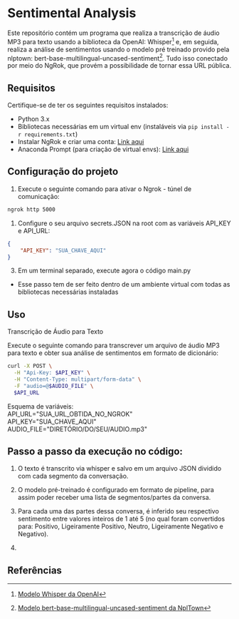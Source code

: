 # Sentimental Analysis

Este repositório contém um programa que realiza a transcrição de áudio MP3 para texto usando a biblioteca da OpenAI: Whisper[^1] e, em seguida, realiza a análise de sentimentos usando o modelo pré treinado provido pela nlptown: bert-base-multilingual-uncased-sentiment[^2].
Tudo isso conectado por meio do NgRok, que provém a possibilidade de tornar essa URL pública.

## Requisitos

Certifique-se de ter os seguintes requisitos instalados:

- Python 3.x
- Bibliotecas necessárias em um virtual env (instaláveis via `pip install -r requirements.txt`)
- Instalar NgRok e criar uma conta: [Link aqui](https://ngrok.com/download)
- Anaconda Prompt (para criação de virtual envs): [Link aqui](https://www.anaconda.com/download)

## Configuração do projeto

1. Execute o seguinte comando para ativar o Ngrok - túnel de comunicação:
```bash
ngrok http 5000
```

1. Configure o seu arquivo secrets.JSON na root com as variáveis API_KEY e API_URL:
```json
{
    "API_KEY": "SUA_CHAVE_AQUI"
}
```

3. Em um terminal separado, execute agora o código main.py
- Esse passo tem de ser feito dentro de um ambiente virtual com todas as bibliotecas necessárias instaladas

## Uso
Transcrição de Áudio para Texto

Execute o seguinte comando para transcrever um arquivo de áudio MP3 para texto e obter sua análise de sentimentos em formato de dicionário:
```bash
curl -X POST \
  -H "Api-Key: $API_KEY" \
  -H "Content-Type: multipart/form-data" \
  -F "audio=@$AUDIO_FILE" \
  $API_URL
```
Esquema de variáveis:<br>
API_URL="SUA_URL_OBTIDA_NO_NGROK" <br>
API_KEY="SUA_CHAVE_AQUI" <br>
AUDIO_FILE="DIRETÓRIO/DO/SEU/AUDIO.mp3"

## Passo a passo da execução no código: 
1. O texto é transcrito via whisper e salvo em um arquivo JSON dividido com cada segmento da conversação.

2. O modelo pré-treinado é configurado em formato de pipeline, para assim poder receber uma lista de segmentos/partes da conversa.

3. Para cada uma das partes dessa conversa, é inferido seu respectivo sentimento entre valores inteiros de 1 até 5 (no qual foram convertidos para: Positivo, Ligeiramente Positivo, Neutro, Ligeiramente Negativo e Negativo).
4. 

## Referências
[^1]: [Modelo Whisper da OpenAI](https://openai.com/research/whisper)
[^2]: [Modelo bert-base-multilingual-uncased-sentiment da NplTown](https://huggingface.co/nlptown/bert-base-multilingual-uncased-sentiment)


